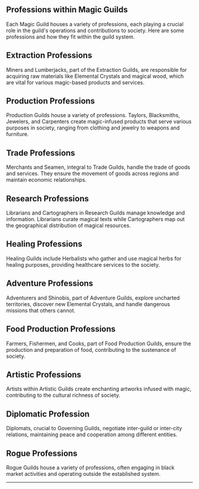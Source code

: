 ## Professions within Magic Guilds

Each Magic Guild houses a variety of professions, each playing a crucial role in the guild's operations and contributions to society. Here are some professions and how they fit within the guild system.

## Extraction Professions

Miners and Lumberjacks, part of the Extraction Guilds, are responsible for acquiring raw materials like Elemental Crystals and magical wood, which are vital for various magic-based products and services.

## Production Professions

Production Guilds house a variety of professions. Taylors, Blacksmiths, Jewelers, and Carpenters create magic-infused products that serve various purposes in society, ranging from clothing and jewelry to weapons and furniture.

## Trade Professions

Merchants and Seamen, integral to Trade Guilds, handle the trade of goods and services. They ensure the movement of goods across regions and maintain economic relationships.

## Research Professions

Librarians and Cartographers in Research Guilds manage knowledge and information. Librarians curate magical texts while Cartographers map out the geographical distribution of magical resources.

## Healing Professions

Healing Guilds include Herbalists who gather and use magical herbs for healing purposes, providing healthcare services to the society.

## Adventure Professions

Adventurers and Shinobis, part of Adventure Guilds, explore uncharted territories, discover new Elemental Crystals, and handle dangerous missions that others cannot.

## Food Production Professions

Farmers, Fishermen, and Cooks, part of Food Production Guilds, ensure the production and preparation of food, contributing to the sustenance of society.

## Artistic Professions

Artists within Artistic Guilds create enchanting artworks infused with magic, contributing to the cultural richness of society.

## Diplomatic Profession

Diplomats, crucial to Governing Guilds, negotiate inter-guild or inter-city relations, maintaining peace and cooperation among different entities.

## Rogue Professions

Rogue Guilds house a variety of professions, often engaging in black market activities and operating outside the established system.

---

